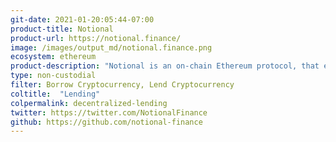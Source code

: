 ```yaml
---
git-date: 2021-01-20:05:44-07:00
product-title: Notional
product-url: https://notional.finance/
image: /images/output_md/notional.finance.png
ecosystem: ethereum
product-description: "Notional is an on-chain Ethereum protocol, that enables users to lend and borrow at fixed rates at predefined maturities"
type: non-custodial
filter: Borrow Cryptocurrency, Lend Cryptocurrency
coltitle:  "Lending"
colpermalink: decentralized-lending
twitter: https://twitter.com/NotionalFinance
github: https://github.com/notional-finance
---
```

